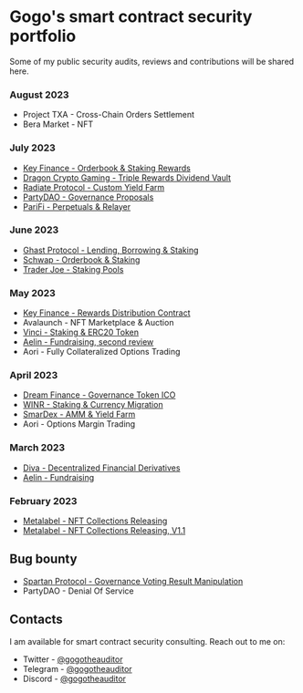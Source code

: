 # Gogo's smart contract security portfolio

Some of my public security audits, reviews and contributions will be shared here.

### August 2023

- Project TXA - Cross-Chain Orders Settlement
- Bera Market - NFT

### July 2023

- [Key Finance - Orderbook & Staking Rewards](./reports/Key-Finance-Security-Review-2.pdf)
- [Dragon Crypto Gaming - Triple Rewards Dividend Vault](https://paladinsec.co/projects/dragon-crypto-gaming-aurum/)
- [Radiate Protocol - Custom Yield Farm](https://paladinsec.co/projects/radiate-protocol)
- [PartyDAO - Governance Proposals](./reports/PartyDAO-Security-Review.pdf)
- [PariFi - Perpetuals & Relayer](https://github.com/GuardianAudits/DefenderAudits/blob/main/PariFi/TeamSolo_PariFiAudit.md)

### June 2023

- [Ghast Protocol - Lending, Borrowing & Staking](https://paladinsec.co/projects/ghast-protocol/)
- [Schwap - Orderbook & Staking](./reports/Schwap-Security-Review.pdf)
- [Trader Joe - Staking Pools](https://paladinsec.co/projects/trader-joe/)

### May 2023

- [Key Finance - Rewards Distribution Contract](./reports/Key-Finance-Security-Review.pdf)
- Avalaunch - NFT Marketplace & Auction
- [Vinci - Staking & ERC20 Token](./reports/Vinci-Security-Review.pdf)
- [Aelin - Fundraising, second review](https://uploads-ssl.webflow.com/63b5d732b556edbb2dc3cc38/64b003cf36f61aeb5d93700b_SUB7_REPORT_AELIP-50-52_20230627%20(6).pdf)
- Aori - Fully Collateralized Options Trading

### April 2023

- [Dream Finance - Governance Token ICO](https://paladinsec.co/projects/dream-finance/)
- [WINR - Staking & Currency Migration](https://paladinsec.co/projects/winr-protocol/)
- [SmarDex - AMM & Yield Farm](https://paladinsec.co/projects/smardex/)
- Aori - Options Margin Trading

### March 2023

- [Diva - Decentralized Financial Derivatives](https://github.com/GuardianAudits/DefenderAudits/blob/main/DIVA/DivaAuditTeam4.md)
- [Aelin - Fundraising](./reports/Aelin-Sub7-Security-Review.pdf)

### February 2023

- [Metalabel - NFT Collections Releasing](./reports/Metalabel-Solo-Security-Review.md)
- [Metalabel - NFT Collections Releasing, V1.1](./reports/Metalabel-V1_1-Solo-Security-Review.md)

## Bug bounty

- [Spartan Protocol - Governance Voting Result Manipulation](./reports/Spartan-Immunefi-Bug-Bounty.md)
- PartyDAO - Denial Of Service

## Contacts

I am available for smart contract security consulting. Reach out to me on:

- Twitter - [@gogotheauditor](https://twitter.com/gogotheauditor)
- Telegram - [@gogotheauditor](https://t.me/gogotheauditor)
- Discord - [@gogotheauditor](https://discordapp.com/users/451149166782185483)